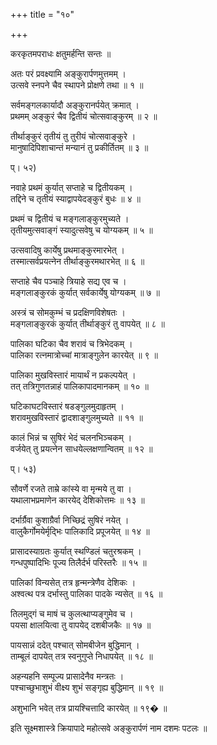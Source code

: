 +++
title = "१०"

+++

करकृतमपराधः क्षतुमर्हन्ति सन्तः ॥  


अतः परं प्रवक्ष्यामि अङ्कुरार्पणमुत्तमम् ।  
उत्सवे स्नपने चैव स्थापने प्रोक्षणे तथा ॥ १ ॥  

सर्वमङ्गलकार्यादौ अङ्कुरानर्पयेत् क्रमात् ।  
प्रथमम् अङ्कुरं चैव द्वितीयं चोत्सवाङ्कुरम् ॥ २ ॥  

तीर्थाङ्कुरं तृतीयं तु तुरीयं चोत्सवाङ्कुरे ।  
मानुषादिपिशाचान्तं मन्यानं तु प्रकीर्तितम् ॥ ३ ॥  

प्। ५२)  

नवाहे प्रथमं कुर्यात् सप्ताहे च द्वितीयकम् ।  
तद्दिने च तृतीयं स्याद्वापयेदङ्कुरं बुधः ॥ ४ ॥  

प्रथमं च द्वितीयं च मङ्गलाङ्कुरमुच्यते ।  
तृतीयमुत्सवाङ्गं स्यादुत्सवेषु च योग्यकम् ॥ ५ ॥  

उत्सवादिषु कार्येषु प्रथमाङ्कुरमारभेत् ।  
तस्मात्सर्वप्रयत्नेन तीर्थाङ्कुरमथारभेत् ॥ ६ ॥  

सप्ताहे चैव पञ्चाहे त्रियाहे सद्य एव च ।  
मङ्गलाङ्कुरकं कुर्यात् सर्वकार्येषु योग्यकम् ॥ ७ ॥  

अस्त्रं च सोमकुम्भं च प्रदक्षिणविशेषतः ।  
मङ्गलाङ्कुरकं कुर्यात् तीर्थाङ्कुरं तु वापयेत् ॥ ८ ॥  

पालिका घटिका चैव शरावं च त्रिभेदकम् ।  
पालिका रत्नमात्रोच्चां मात्राङ्गुलेन कारयेत् ॥ ९ ॥  

पालिका मुखविस्तारं मायार्थं न प्रकल्पयेत् ।  
तत् तत्रिगुणतन्नाहं पालिकापादमानकम् ॥ १० ॥  

घटिकाघटविस्तारं षडङ्गुलमुदाहृतम् ।  
शरावमुखविस्तारं द्वादशाङ्गुलमुच्यते ॥ ११ ॥  

कालं भिन्नं च सुषिरं भेदं चलनभिञ्चकम् ।  
वर्जयेत् तु प्रयत्नेन साधयेल्लक्षणान्वितम् ॥ १२ ॥  

प्। ५३)  

सौवर्णे रजते ताम्रे कांस्ये वा मृन्मये तु वा ।  
यथालाभप्रमाणेन कारयेद् देशिकोत्तमः ॥ १३ ॥  

दर्भार्ग्रैवा कुशाग्रैर्वा निच्छिद्रं सुषिरं नयेत् ।  
वालुकैर्गोमयेर्मृद्भिः पालिकादि प्रपूजयेत् ॥ १४ ॥  

प्रासादस्याग्रतः कुर्यात् स्थण्डिलं चतुरश्रकम् ।  
गन्धपुष्पादिभिः पूज्य तिलैर्दर्भ परिस्तरैः ॥ १५ ॥  

पालिकां विन्यसेत् तत्र हृन्मन्त्रेणैव देशिकः ।  
अश्वत्थ पत्र दर्भास्तु पालिका पादके न्यसेत् ॥ १६ ॥  

तिलमुद्गं च माषं च कुलत्थाप्यङ्गुमेव च ।  
पयसा क्षालयित्वा तु वापयेद् दशबीजकैः ॥ १७ ॥  

पायसान्नं ददेत् पश्चात् सोमबीजेन बुद्धिमान् ।  
ताम्बूलं दापयेत् तत्र स्वनुगुप्ते निधापयेत् ॥ १८ ॥  

अहन्यहनि सम्पूज्य प्रासादेनैव मन्त्रतः ।  
पश्चाच्छुभाशुभं वीक्ष्य शुभं सङ्गृह्य बुद्धिमान् ॥ १९ ॥  

अशुभानि भवेत् तत्र प्रायश्चित्तादि कारयेत् ॥ १९� ॥  

इति सूक्ष्मशास्त्रे क्रियापादे महोत्सवे अङ्कुरार्पणं नाम दशमः पटलः ॥   
